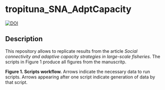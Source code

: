 # tropituna_SNA_AdptCapacity

[![DOI](https://zenodo.org/badge/DOI/10.5281/zenodo.3625596.svg)](https://doi.org/10.5281/zenodo.3625596)

## Description

This repository allows to replicate results from the article *Social connectivity and adaptive capacity strategies in large-scale fisheries*. The scripts in Figure 1 produce all figures from the manuscritp.



**Figure 1. Scripts workflow.** Arrows indicate the necessary data to run scripts. Arrows appearing after one script indicate generation of data by that script.
